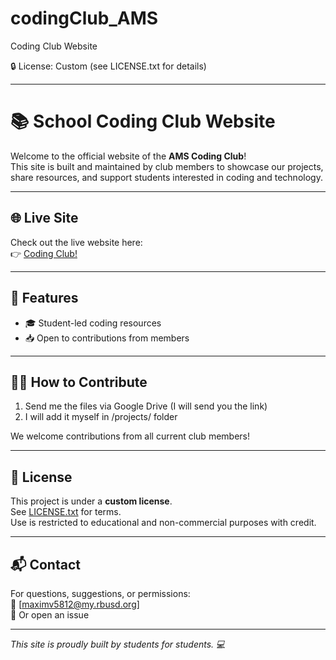 # codingClub_AMS
Coding Club Website


🔒 License: Custom (see LICENSE.txt for details)

---


# 📚 School Coding Club Website

Welcome to the official website of the **AMS Coding Club**!  
This site is built and maintained by club members to showcase our projects, share resources, and support students interested in coding and technology.

---

## 🌐 Live Site

Check out the live website here:  
👉 [Coding Club!](https://genzrizzcode.github.io/codingClub_AMS/)

---

## 🚀 Features

- 🎓 Student-led coding resources
- 📥 Open to contributions from members

---

## 👩‍💻 How to Contribute

1. Send me the files via Google Drive (I will send you the link)
2. I will add it myself in /projects/ folder

We welcome contributions from all current club members!

---

## 📜 License

This project is under a **custom license**.  
See [LICENSE.txt](./LICENSE.txt) for terms.  
Use is restricted to educational and non-commercial purposes with credit.

---

## 📬 Contact

For questions, suggestions, or permissions:  
📧 [maximv5812@my.rbusd.org]  
💬 Or open an issue

---

_This site is proudly built by students for students. 💻_
